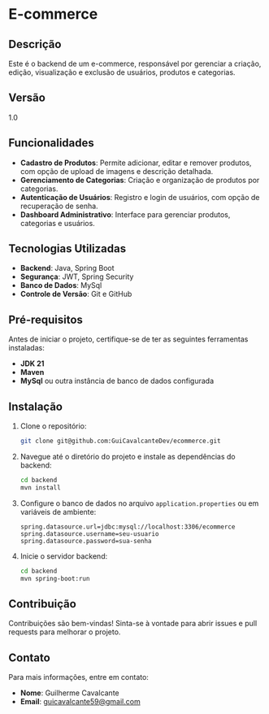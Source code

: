 # E-commerce

## Descrição
Este é o backend de um e-commerce, responsável por gerenciar a criação, edição, visualização e exclusão de usuários, produtos e categorias.

## Versão
1.0

## Funcionalidades
- **Cadastro de Produtos**: Permite adicionar, editar e remover produtos, com opção de upload de imagens e descrição detalhada.
- **Gerenciamento de Categorias**: Criação e organização de produtos por categorias.
- **Autenticação de Usuários**: Registro e login de usuários, com opção de recuperação de senha.
- **Dashboard Administrativo**: Interface para gerenciar produtos, categorias e usuários.

## Tecnologias Utilizadas
- **Backend**: Java, Spring Boot
- **Segurança**: JWT, Spring Security
- **Banco de Dados**: MySql
- **Controle de Versão**: Git e GitHub

## Pré-requisitos
Antes de iniciar o projeto, certifique-se de ter as seguintes ferramentas instaladas:
- **JDK 21**
- **Maven**
- **MySql** ou outra instância de banco de dados configurada

## Instalação
1. Clone o repositório:
    ```bash
    git clone git@github.com:GuiCavalcanteDev/ecommerce.git
    ```
2. Navegue até o diretório do projeto e instale as dependências do backend:
    ```bash
    cd backend
    mvn install
    ```
3. Configure o banco de dados no arquivo `application.properties` ou em variáveis de ambiente:
    ```properties
    spring.datasource.url=jdbc:mysql://localhost:3306/ecommerce
    spring.datasource.username=seu-usuario
    spring.datasource.password=sua-senha
    ```
4. Inicie o servidor backend:
    ```bash
    cd backend
    mvn spring-boot:run
    ```

## Contribuição
Contribuições são bem-vindas! Sinta-se à vontade para abrir issues e pull requests para melhorar o projeto.

## Contato
Para mais informações, entre em contato:
- **Nome**: Guilherme Cavalcante
- **Email**: guicavalcante59@gmail.com

